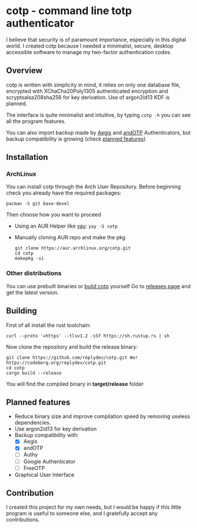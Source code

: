 # cotp - command line totp authenticator

I believe that security is of paramount importance, especially in this digital world. I created cotp because I needed a minimalist, secure, desktop accessible software to manage my two-factor authentication codes.

## Overview
cotp is written with simplicity in mind, it relies on only one database file, encrypted with XChaCha20Poly1305 authenticated encryption and scryptsalsa208sha256 for key derivation. Use of argon2id13 KDF is planned.

The interface is quite minimalist and intuitive, by typing `cotp -h` you can see all the program features.

You can also import backup made by [Aegis](https://github.com/beemdevelopment/Aegis) and [andOTP](https://github.com/andOTP/andOTP) Authenticators, but backup compatibility is growing (check [planned features](##planned-features))

## Installation

### ArchLinux
You can install cotp through the Arch User Repository.
Before beginning check you already have the required packages:

`pacman -S git base-devel`

Then choose how you want to proceed

- Using an AUR Helper like [yay]("https://github.com/Jguer/yay"): 
`yay -S cotp`
- Manually cloning AUR repo and make the pkg

	```
	git clone https://aur.archlinux.org/cotp.git
	cd cotp
	makepkg -si
	```
### Other distributions
You can use prebuilt binaries or [build cotp](##building) yourself
Go to [releases page](https://github.com/replydev/cotp/releases/) and get the latest version.


## Building
First of all install the rust toolchain:

    curl --proto '=https' --tlsv1.2 -sSf https://sh.rustup.rs | sh

Now clone the repository and build the release binary:

    git clone https://github.com/replydev/cotp.git #or https://codeberg.org/replydev/cotp.git
    cd cotp
    cargo build --release
You will find the compiled binary in **target/release** folder

## Planned features

 - Reduce binary size and improve compilation speed by removing useless dependencies.
 - Use argon2id13 for key derivation
 - Backup compatibility with:
	 - [x] Aegis
	 - [x] andOTP
	 - [ ] Authy
	 - [ ] Google Authenticator
	 - [ ] FreeOTP
 - Graphical User Interface 

## Contribution
I created this project for my own needs, but I would be happy if this little program is useful to someone else, and I gratefully accept any contributions.
  

